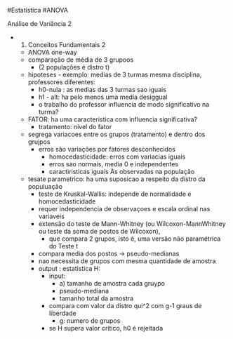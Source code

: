 #Estatística #ANOVA 

Análise de Variância 2
- 1. Conceitos Fundamentais 2
	- ANOVA one-way
	- comparação de média de 3 grupoos
		- (2 populações  é distro t)
	- hipoteses - exemplo: medias de 3 turmas mesma disciplina, professores diferentes:
		- h0-nula : as medias das 3 turmas sao iguais
		- h1 - alt: ha pelo menos uma media desiggual
		- o trabalho do professor influencia de modo significativo na turma?
	- FATOR: ha uma caracteristica com influencia significativa?
		- tratamento: nível do fator
	- segrega variacoes entre os grupos (tratamento) e dentro dos grujpos
		- erros são variações por fatores desconhecidos
			- homocedasticidade: erros com variacias iguais
			- erros sao normais, media 0 e independentes
			- caractiristicas iguais Às observadas na população
	- tesate parametrico: ha uma suposicao a respeito da distro da populuação
		- teste de Kruskal-Wallis: independe de normalidade e homocedasticidade
		- requer independencia de observaçoes  e escala ordinal nas variaveis
		- extensão do teste de Mann-Whitney (ou Wilcoxon-MannWhitney ou teste da soma de postos de Wilcoxon),  
			- que compara 2 grupos, isto é, uma versão não paramétrica do Teste t
		- compara media dos postos → pseudo-medianas
		- nao necessita de grupos com mesma quantidade de amostra
		- output : estatistica H:
			- input:
				- a) tamanho de amostra cada gruypo
				- pseudo-mediana
				- tamanho total da amostra
			- compara com valor da distro qui^2 com g-1 graus de liberdade
				- g: numero de grupos
			- se H supera valor crítico, h0 é rejeitada
